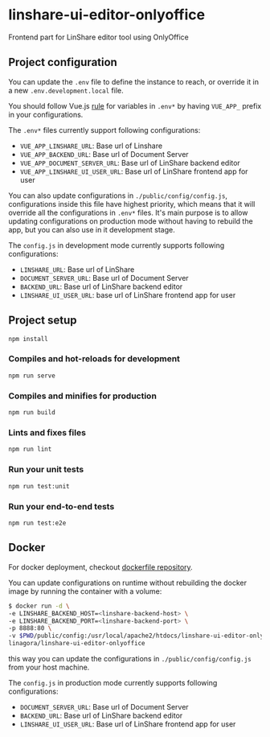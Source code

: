 # linshare-ui-editor-onlyoffice

Frontend part for LinShare editor tool using OnlyOffice

## Project configuration

You can update the `.env` file to define the instance to reach, or override it in a new `.env.development.local` file.

You should follow Vue.js [rule](https://cli.vuejs.org/guide/mode-and-env.html#using-env-variables-in-client-side-code) for variables in `.env*` by having `VUE_APP_` prefix in your configurations.

The `.env*` files currently support following configurations:
- `VUE_APP_LINSHARE_URL`: Base url of Linshare
- `VUE_APP_BACKEND_URL`: Base url of Document Server
- `VUE_APP_DOCUMENT_SERVER_URL`: Base url of LinShare backend editor
- `VUE_APP_LINSHARE_UI_USER_URL`: Base url of LinShare frontend app for user

You can also update configurations in `./public/config/config.js`, configurations inside this file have highest priority, which means that it will override all the configurations in `.env*` files. It's main purpose is to allow updating configurations on production mode without having to rebuild the app, but you can also use in it development stage.

The `config.js` in development mode currently supports following configurations:

- `LINSHARE_URL`: Base url of LinShare
- `DOCUMENT_SERVER_URL`: Base url of Document Server
- `BACKEND_URL`: Base url of LinShare backend editor
- `LINSHARE_UI_USER_URL`: base url of LinShare frontend app for user

## Project setup
```
npm install
```

### Compiles and hot-reloads for development
```
npm run serve
```

### Compiles and minifies for production
```
npm run build
```

### Lints and fixes files
```
npm run lint
```

### Run your unit tests
```
npm run test:unit
```

### Run your end-to-end tests
```
npm run test:e2e
```

## Docker
For docker deployment, checkout [dockerfile repository](https://github.com/linagora/linshare-ui-editor-onlyoffice-dockerfile).

You can update configurations on runtime without rebuilding the docker image by running the container with a volume:
```bash
$ docker run -d \
-e LINSHARE_BACKEND_HOST=<linshare-backend-host> \
-e LINSHARE_BACKEND_PORT=<linshare-backend-port> \
-p 8888:80 \
-v $PWD/public/config:/usr/local/apache2/htdocs/linshare-ui-editor-onlyoffice/config \
linagora/linshare-ui-editor-onlyoffice

```
this way you can update the configurations in `./public/config/config.js` from your host machine.

The `config.js` in production mode currently supports following configurations:

- `DOCUMENT_SERVER_URL`: Base url of Document Server
- `BACKEND_URL`: Base url of LinShare backend editor
- `LINSHARE_UI_USER_URL`: Base url of LinShare frontend app for user
